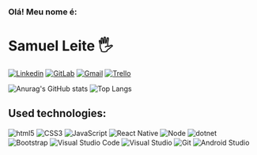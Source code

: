 ### Olá! Meu nome é: <h1>Samuel Leite 🖐</h1>

[![Linkedin](https://img.shields.io/badge/LinkedIn-0077B5?style=for-the-badge&logo=linkedin&logoColor=white)](https://www.linkedin.com/in/samuel-leite-8789b1220/)
[![GitLab](https://img.shields.io/badge/GitLab-330F63?style=for-the-badge&logo=gitlab&logoColor=white)](https://gitlab.com/Samuel-developer01)
[![Gmail](https://img.shields.io/badge/Gmail-D14836?style=for-the-badge&logo=gmail&logoColor=white)](https://myaccount.google.com/profile/workspace)
[![Trello](https://img.shields.io/badge/Trello-0052CC?style=for-the-badge&logo=trello&logoColor=white)](https://trello.com/samuelleite25)

![Anurag's GitHub stats](https://github-readme-stats.vercel.app/api?username=Samuel-developer01&show_icons=true&theme=highcontrast)
![Top Langs](https://github-readme-stats.vercel.app/api/top-langs/?username=myusername&theme=tokyonight)

<h2>Used technologies:</h2>

<div style="display: inline_block">
<img align="center" alt="html5" src="https://img.shields.io/badge/HTML5-E34F26?style=for-the-badge&logo=html5&logoColor=white" />
<img align="center" alt="CSS3" src="https://img.shields.io/badge/CSS3-1572B6?style=for-the-badge&logo=css3&logoColor=white" />
<img align="center" alt="JavaScript" src="https://img.shields.io/badge/JavaScript-323330?style=for-the-badge&logo=javascript&logoColor=F7DF1E" />
<img align="center" alt="React Native" src="https://img.shields.io/badge/React_Native-20232A?style=for-the-badge&logo=react&logoColor=61DAFB" />
<img align="center" alt="Node" src="https://img.shields.io/badge/Node.js-43853D?style=for-the-badge&logo=node.js&logoColor=white" />
<img align="center" alt="dotnet" src="https://img.shields.io/badge/.NET-5C2D91?style=for-the-badge&logo=.net&logoColor=white" />
<img align="center" alt="Bootstrap" src="https://img.shields.io/badge/Bootstrap-563D7C?style=for-the-badge&logo=bootstrap&logoColor=white" />
<img align="center" alt="Visual Studio Code" src="https://img.shields.io/badge/Visual_Studio_Code-0078D4?style=for-the-badge&logo=visual%20studio%20code&logoColor=white" />
<img align="center" alt="Visual Studio" src="https://img.shields.io/badge/Visual_Studio-5C2D91?style=for-the-badge&logo=visual%20studio&logoColor=white" />
<img align="center" alt="Git " src="https://img.shields.io/badge/GIT-E44C30?style=for-the-badge&logo=git&logoColor=white" />
<img align="center" alt="Android Studio " src="https://img.shields.io/badge/Android_Studio-3DDC84?style=for-the-badge&logo=android-studio&logoColor=white" />
</div>
